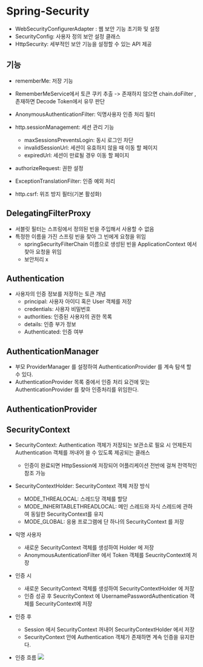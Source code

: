 # Spring-Security

* WebSecurityConfigurerAdapter : 웹 보안 기능 초기화 및 설정
* SecurityConfig: 사용자 정의 보안 설정 클래스
* HttpSecurity: 세부적인 보안 기능을 설정할 수 있는 API 제공

## 기능
* rememberMe: 저장 기능
* RememberMeService에서 토큰 쿠키 추출 -> 존재하지 않으면 chain.doFilter , 존재하면 Decode Token에서 유무 판단

* AnonymousAuthenticationFilter: 익명사용자 인증 처리 필터
* http.sessionManagement: 세션 관리 기능
  + maxSessionsPreventsLogin: 동시 로그인 차단
  + invalidSessionUrl: 세션이 유효하지 않을 때 이동 할 페이지
  + expiredUrl: 세션이 만료될 경우 이동 할 페이지

* authorizeRequest: 권한 설정
* ExceptionTranslationFilter: 인증 예외 처리

* http.csrf: 위조 방지 필터(기본 활성화)

## DelegatingFilterProxy
* 서블릿 필터는 스프링에서 정의된 빈을 주입해서 사용할 수 없음
* 특정한 이름을 가진 스프링 빈을 찾아 그 빈에게 요청을 위임
  + springSecurityFilterChain 이름으로 생성된 빈을 ApplicationContext 에서 찾아 요청을 위임
  + 보안처리 x

## Authentication 
* 사용자의 인증 정보를 저장하는 토큰 개념
  + principal: 사용자 아이디 혹은 User 객체를 저장
  + credentials: 사용자 비밀번호
  + authorities: 인증된 사용자의 권한 목록
  + details: 인증 부가 정보
  + Authenticated: 인증 여부

## AuthenticationManager
* 부모 ProviderManager 를 설정하여 AuthenticationProvider 를 계속 탐색 할 수 있다.
* AuthenticationProvider 목록 중에서 인증 처리 요건에 맞는 AuthenticationProvider 를 찾아 인증처리를 위임한다.

## AuthenticationProvider



## SecurityContext
* SecurityContext: Authentication 객체가 저장되는 보관소로 필요 시 언제든지 Authentication 객체를 꺼내어 쓸 수 있도록 제공되는 클래스
  + 인증이 완료되면 HttpSession에 저장되어 어플리케이션 전반에 걸쳐 전역적인 참조 가능

* SecurityContextHolder: SecurityContext 객체 저장 방식
  + MODE_THREALOCAL: 스레드당 객체를 할당
  + MODE_INHERITABLETHREADLOCAL: 메인 스레드와 자식 스레드에 관하여 동일한 SecurityContext를 유지
  + MODE_GLOBAL: 응용 프로그램에 단 하나의 SecurityContext 를 저장

  
* 익명 사용자
  * 새로운 SecurityContext 객체를 생성하여 Holder 에 저장
  * AnonymousAutenticationFilter 에서 Token 객체를 SeucrityContext에 저장

* 인증 시
  * 새로운 SecurityContext 객체를 생성하여 SecurityContextHolder 에 저장
  * 인증 성공 후 SeucrityContext 에 UsernamePasswordAuthentication 객체를 SecurityContext에 저장

* 인증 후
  * Session 에서 SecurityContext 꺼내어 SecurityContextHolder 에서 저장
  * SecurityContext 안에 Authentication 객체가 존재하면 계속 인증을 유지한다.

* 인증 흐름
  <img src='https://user-images.githubusercontent.com/76925402/212604830-29439607-2003-4b4a-af62-1d0e413c0f5e.png'> 

